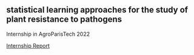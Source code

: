 ## statistical learning approaches for the study of plant resistance to pathogens
Internship in AgroParisTech 2022 

[Internship Report](https://www.overleaf.com/read/njgjqhvygjcp)


